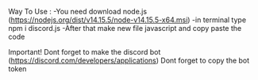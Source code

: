 Way To Use :
-You need download node.js (https://nodejs.org/dist/v14.15.5/node-v14.15.5-x64.msi)
-in terminal type npm i discord.js
-After that make new file javascript and copy paste the code 

Important!
Dont forget to make the discord bot (https://discord.com/developers/applications)
Dont forget to copy the bot token
